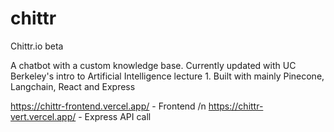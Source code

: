 # chittr
Chittr.io beta

A chatbot with a custom knowledge base. Currently updated with UC Berkeley's intro to Artificial Intelligence lecture 1.
Built with mainly Pinecone, Langchain, React and Express

https://chittr-frontend.vercel.app/ - Frontend /n 
https://chittr-vert.vercel.app/ - Express API call
